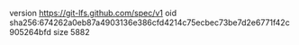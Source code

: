 version https://git-lfs.github.com/spec/v1
oid sha256:674262a0eb87a4903136e386cfd4214c75ecbec73be7d2e6771f42c905264bfd
size 5882
